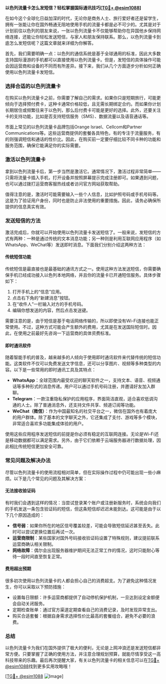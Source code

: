 **以色列流量卡怎么发短信？轻松掌握国际通讯技巧[[TG💪+ @esim1088](https://t.me/s/esim1088)]**

在如今这个全球化日益加深的时代，无论你是商务人士、旅行爱好者还是留学生，拥有一张能让你在国外畅通无阻地使用手机的流量卡都是必不可少的。尤其是对于计划前往以色列的朋友来说，一张以色列流量卡不仅能够帮助你在异国他乡保持网络连接，还能让你轻松发送短信，与家人和朋友保持联系。那么，以色列流量卡到底怎么发短信呢？这篇文章就来详细为你解答。

首先，我们需要明确一点：以色列的通信系统是基于全球通用的标准，因此大多数支持国际漫游的手机都可以直接使用以色列流量卡。但是，发短信的具体操作可能会因运营商和设备的不同而有所差异。接下来，我们从几个方面逐步分析如何正确使用以色列流量卡发短信。

### **选择合适的以色列流量卡**

在购买以色列流量卡之前，你需要了解自己的需求。如果你只是短期旅行，可能更倾向于选择预付费卡，这种卡通常价格较低，且无需长期绑定合约。而如果你计划长期居住或频繁往来于以色列，那么后付费卡可能是更好的选择。此外，还要关注卡的支持功能，比如是否支持短信服务（SMS）、数据流量以及语音通话等。

市面上常见的以色列流量卡品牌包括Orange Israel、Cellcom和Partner Communications等。这些运营商提供的套餐各具特色，有的专注于流量服务，有的则强调短信和通话的性价比。因此，在购买前一定要仔细比较不同卡种的功能和服务范围，确保它能满足你的实际需要。

### **激活以色列流量卡**

拿到以色列流量卡后，第一步当然是激活它。通常情况下，激活过程非常简单——只需将流量卡插入手机，打开设备并按照屏幕提示完成注册即可。如果遇到问题，也可以通过拨打运营商客服热线或者访问官方网站获取帮助。

值得注意的是，激活时可能需要输入一些个人信息，比如护照号码或手机号码等。这是为了验证用户身份，同时也是防止非法使用的重要措施。因此，请务必确保所提供的信息真实有效。

### **发送短信的方法**

激活完成后，你就可以开始使用以色列流量卡发送短信了。一般来说，发短信的方式有两种：一种是通过传统的文本消息功能；另一种则是利用互联网应用程序（如WhatsApp、WeChat等）发送即时消息。下面我们分别介绍这两种方法：

#### **传统短信功能**
传统短信是最直接也是最基础的通讯方式之一。使用这种方法发送短信，你需要确保手机已经成功接入以色列本地网络，并且你的流量卡已开通短信服务。具体步骤如下：

1. 打开手机上的“信息”应用。
2. 点击右下角的“新建消息”按钮。
3. 在“收件人”一栏输入对方的手机号码。
4. 编辑你想发送的内容，然后点击发送键。

需要注意的是，由于短信是基于电话网络传输的，所以即使没有Wi-Fi连接也能正常使用。不过，这种方式可能会产生额外的费用，尤其是在发送国际短信时。因此，在使用之前最好先咨询一下运营商的具体资费标准。

#### **即时通讯软件**
随着智能手机的普及，越来越多的人倾向于使用即时通讯软件来代替传统的短信功能。这类软件不仅可以免费发送文字信息，还可以分享图片、视频等多种类型的内容。以下是一些常用的即时通讯工具及其特点：

- **WhatsApp**：全球范围内最受欢迎的聊天软件之一，支持文本、语音、视频通话等多种形式的消息传递。用户可以通过手机号码注册，并邀请好友加入群聊。
- **Telegram**：一款注重隐私保护的应用程序，界面简洁直观，适合喜欢低调沟通的人士。除了普通消息外，还支持文件共享、频道订阅等功能。
- **WeChat（微信）**：作为中国最知名的社交平台之一，微信在国外也有着庞大的用户群体。除了基本的文字聊天之外，它还集成了支付、游戏等多个模块，非常适合喜欢多功能集成体验的用户。

使用这些应用程序发送短信的前提是你必须有稳定的互联网连接。无论是Wi-Fi还是移动数据都可以满足需求。另外，由于它们依赖于云端服务器进行数据处理，因此相比传统短信更加安全可靠。

### **常见问题及解决办法**

尽管以色列流量卡的使用流程相对简单，但在实际操作过程中仍可能出现一些小麻烦。以下是几个常见的问题及其解决方案：

#### **无法接收验证码**
有时我们会遇到这样的情况：当尝试登录某个账户或注册新服务时，系统会向我们的手机发送一条包含验证码的短信，但这条短信却迟迟未能到达。这可能是由于以下几个原因造成的：
- **信号弱**：如果你所在的地区信号覆盖较差，可能会导致短信延迟甚至丢失。此时可以尝试更换位置后再试一次。
- **运营商限制**：某些国家对国外号码接收验证码设置了特殊规则，建议提前联系运营商确认相关限制。
- **网络故障**：偶尔会出现服务器维护期间无法正常工作的情况，这时只能耐心等待一段时间直至恢复正常。

#### **费用超出预期**
很多初次使用以色列流量卡的人都会担心自己的消费超支。为了避免这种情况发生，你可以采取以下预防措施：
- 设置每日限额：许多运营商都提供了自动停机保护机制，一旦达到设定金额便会自动关闭服务。
- 定期检查账单：通过官方渠道定期查看自己的消费记录，及时发现异常支出。
- 购买合适套餐：根据自身需求选择性价比最高的套餐组合，避免不必要的浪费。

### **总结**

以色列流量卡为我们在国外提供了极大的便利，无论是上网冲浪还是发送短信都非常方便。只要掌握了正确的使用方法，并注意合理规划预算，就能尽情享受这一高科技带来的乐趣。最后再次提醒大家，有关以色列流量卡的相关信息可以在[TG💪+ @esim1088](https://t.me/s/esim1088)找到更多实用攻略哦！

[[TG💪+ @esim1088](https://t.me/s/esim1088) ![Image](https://i.postimg.cc/4NQfJmqS/Snipaste-2025-05-13-00-14-12.png)]